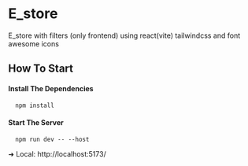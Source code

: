 
# E_store



E_store with filters (only frontend) using react(vite) tailwindcss and font awesome icons


## How To Start

#### Install The Dependencies

```http
  npm install
```


#### Start The Server

```http
  npm run dev -- --host
```

➜ Local: http://localhost:5173/ 